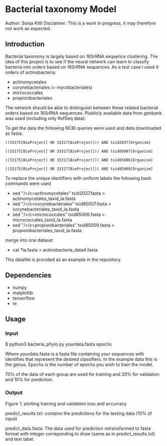 # Bacterial taxonomy Model

Author: Sonja Kittl
Disclaimer: This is a work in progress, it may therefore not work as expected.

## Introduction

Bacterial taxonomy is  largely based on 16SrRNA sequence clustering.
The idea of this project is to see if the neural network can learn to classify bacteria into orders based on 16SrRNA sequences.
As a test case I used 4 orders of actinobacteria:
- actinomycetales
- corynebacteriales (= mycobacteriales)
- micrococcales
- propionibacteriales

The network should be able to distinguish between these related bacterial orders based on 16SrRNA sequences.
Plublicly available data from genbank was used (including only RefSeq data): 

To get the data the following NCBI queries were used and data downloaded as fasta:

    ((33175[BioProject] OR 33317[BioProject])) AND txid2037[Organism] 

    ((33175[BioProject] OR 33317[BioProject])) AND txid85007[Organism] 

    ((33175[BioProject] OR 33317[BioProject])) AND txid85006[Organism]
    
    ((33175[BioProject] OR 33317[BioProject])) AND txid85009[Organism]

To replace the unique identifiers with uniform labels the following bash commands were used

- sed "/>/c>actinomycetales" txid2037.fasta > actinomycetales_taxid_la.fasta
- sed "/>/c>corynebacteriales" txid85007.fasta > corynebacteriales_taxid_la.fasta
- sed "/>/c>micrococcales" txid85006.fasta > micrococcales_taxid_la.fasta
- sed "/>/c>propionibacteriales" txid85009.fasta > propionibacteriales_taxid_la.fasta

merge into one dataset 
- cat *la.fasta > actinobacteria_data4.fasta

This datafile is provided as an example in the repository.

## Dependencies

- numpy
- matplotlib
- tensorflow
- re

## Usage

### Input

$ python3 bacteria_phylo.py yourdata.fasta epochs

Where yourdata.fasta is a fasta file containing your sequences with identifies that represent the desired classifiers. In the example data this is the genus. Epochs is the number of epochs you wish to train the model.

70% of the data of each group are used for training and 20% for validation and 10% for prediction.

### Output
Figure 1: plotting training and validation loss and accurracy
 
predict_results.txt: contains the predictions for the testing data (10% of input)

predict_data.fasta: The data used for prediction retransformed to fasta format with integer correponding to draw (same as in predict_results.txt) and text label.


